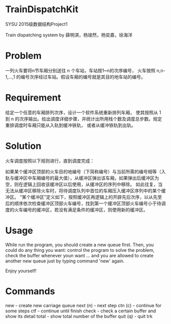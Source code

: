 # TrainDispatchKit

SYSU 2015级数据结构Project1


Train dispatching system by 薛明淇，杨竣然，杨奕嘉，徐海洋

# Problem

一列火车要将n节车厢分别送往 n 个车站，车站按1~n的次序编号， 火车按照 n,n-1,...,1 的编号次序经过车站。假设车厢的编号就是其目的地车站的编号。

# Requirement

给定一个任意的车厢排列次序，设计一个软件系统重新排列车厢， 使其按照从 1 到 n 的次序输出。给出调度详细步骤，并统计出所用栈个数及调度总步数。规定重排调度时车厢只能从入轨到缓冲铁轨， 或者从缓冲铁轨到出轨。

# Solution

火车调度按照以下规则进行，直到调度完成：


如果某个缓冲区顶部的火车目的地编号（下简称编号）与当前所需的编号相等（入轨与缓冲区中车厢编号的最大值），从缓冲区弹出该车厢，如果弹出后缓冲区为空，则在逻辑上回收该缓冲区以后使用，从缓冲区的序列中移除。
如此往复，当无法从缓冲区移除火车时，将待调度队列中首位的车厢压入缓冲区序列中的某个缓冲区。
“某个缓冲区”定义如下，按照缓冲区再逻辑上的开辟先后次序，以从先至后的顺序依次检查缓冲区顶部火车编号，找到第一个缓冲区顶部火车编号小于待调度的火车编号的缓冲区，若没有满足条件的缓冲区，则使用新的缓冲区。

# Usage

While run the program, you should create a new queue first. Then, you could do any thing you want: control the program to solve the problem, check the buffer whenever youn want ...  and you are allowed to create another new queue just by typing command 'new' again.

Enjoy yourself!

# Commands

new - create new carriage queue
next (n) - next step
ctn (c) - continue for some steps
ctf - continue until finish
check - check a certain buffer and show its detail
total - show total number of the buffer
quit (q) - quit trk
